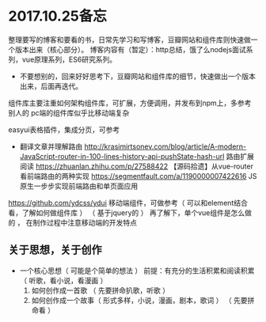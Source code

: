 
# 2017.10.25备忘


整理要写的博客和要看的书，日常先学习和写博客，豆瓣网站和组件库则快速做一个版本出来（核心部分）。
博客内容有（暂定）：http总结，饿了么nodejs面试系列，vue原理系列，ES6研究系列。



* 不要想别的，回来好好思考下，豆瓣网站和组件库的细节，快速做出一个版本出来，后面再迭代。








组件库主要注重如何架构组件库，可扩展，方便调用，并发布到npm上，多参考别人的
pc端的组件库似乎比移动端复杂






easyui表格插件，集成分页，可参考


* 翻译文章并理解路由
http://krasimirtsonev.com/blog/article/A-modern-JavaScript-router-in-100-lines-history-api-pushState-hash-url
路由扩展阅读
https://zhuanlan.zhihu.com/p/27588422  【源码拾遗】从vue-router看前端路由的两种实现
https://segmentfault.com/a/1190000007422616    JS原生一步步实现前端路由和单页面应用



https://github.com/ydcss/ydui  移动端组件，可做参考（ 可以和element结合看，了解如何做组件库 ）
（ 基于jquery的 ）
再了解下，单个vue组件是怎么做的  ， 在制作过程中注意移动端的开发特点











## 关于思想，关于创作

* 一个核心思想（ 可能是个简单的想法 ）
    前提：有充分的生活积累和阅读积累（ 听歌，看小说，看漫画 ）
    1. 如何创作成一首歌   （ 先要拼命扒歌，听歌 ）
    2. 如何创作成一个故事（ 形式多样，小说，漫画，剧本，歌词 ） （ 先要拼命看 ）

